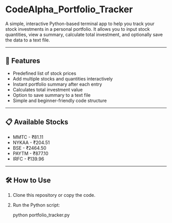 # CodeAlpha_Portfolio_Tracker

A simple, interactive Python-based terminal app to help you track your stock investments in a personal portfolio. It allows you to input stock quantities, view a summary, calculate total investment, and optionally save the data to a text file.

---

## 🚀 Features

- Predefined list of stock prices
- Add multiple stocks and quantities interactively
- Instant portfolio summary after each entry
- Calculates total investment value
- Option to save summary to a text file
- Simple and beginner-friendly code structure

---

## 📋 Available Stocks

- MMTC - ₹81.11  
- NYKAA - ₹204.51  
- BSE - ₹2464.50  
- PAYTM - ₹877.10  
- IRFC - ₹139.96  

---

## 🛠️ How to Use

1. Clone this repository or copy the code.
2. Run the Python script:


   python portfolio_tracker.py
